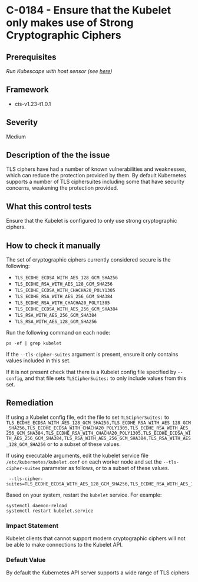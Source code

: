 # C-0184 - Ensure that the Kubelet only makes use of Strong Cryptographic Ciphers

## Prerequisites
 *Run Kubescape with host sensor (see [here](https://hub.armo.cloud/docs/host-sensor))*
 
## Framework
* cis-v1.23-t1.0.1
 
## Severity
Medium

## Description of the the issue
TLS ciphers have had a number of known vulnerabilities and weaknesses, which can reduce the protection provided by them. By default Kubernetes supports a number of TLS ciphersuites including some that have security concerns, weakening the protection provided.
 
## What this control tests 
Ensure that the Kubelet is configured to only use strong cryptographic ciphers.
 
## How to check it manually 
The set of cryptographic ciphers currently considered secure is the following:

 * `TLS_ECDHE_ECDSA_WITH_AES_128_GCM_SHA256`
* `TLS_ECDHE_RSA_WITH_AES_128_GCM_SHA256`
* `TLS_ECDHE_ECDSA_WITH_CHACHA20_POLY1305`
* `TLS_ECDHE_RSA_WITH_AES_256_GCM_SHA384`
* `TLS_ECDHE_RSA_WITH_CHACHA20_POLY1305`
* `TLS_ECDHE_ECDSA_WITH_AES_256_GCM_SHA384`
* `TLS_RSA_WITH_AES_256_GCM_SHA384`
* `TLS_RSA_WITH_AES_128_GCM_SHA256`

 Run the following command on each node:

 
```
ps -ef | grep kubelet

```
 If the `--tls-cipher-suites` argument is present, ensure it only contains values included in this set.

 If it is not present check that there is a Kubelet config file specified by `--config`, and that file sets `TLSCipherSuites:` to only include values from this set.
 
## Remediation
If using a Kubelet config file, edit the file to set `TLSCipherSuites:` to `TLS_ECDHE_ECDSA_WITH_AES_128_GCM_SHA256,TLS_ECDHE_RSA_WITH_AES_128_GCM_SHA256,TLS_ECDHE_ECDSA_WITH_CHACHA20_POLY1305,TLS_ECDHE_RSA_WITH_AES_256_GCM_SHA384,TLS_ECDHE_RSA_WITH_CHACHA20_POLY1305,TLS_ECDHE_ECDSA_WITH_AES_256_GCM_SHA384,TLS_RSA_WITH_AES_256_GCM_SHA384,TLS_RSA_WITH_AES_128_GCM_SHA256` or to a subset of these values.

 If using executable arguments, edit the kubelet service file `/etc/kubernetes/kubelet.conf` on each worker node and set the `--tls-cipher-suites` parameter as follows, or to a subset of these values.

 
```
 --tls-cipher-suites=TLS_ECDHE_ECDSA_WITH_AES_128_GCM_SHA256,TLS_ECDHE_RSA_WITH_AES_128_GCM_SHA256,TLS_ECDHE_ECDSA_WITH_CHACHA20_POLY1305,TLS_ECDHE_RSA_WITH_AES_256_GCM_SHA384,TLS_ECDHE_RSA_WITH_CHACHA20_POLY1305,TLS_ECDHE_ECDSA_WITH_AES_256_GCM_SHA384,TLS_RSA_WITH_AES_256_GCM_SHA384,TLS_RSA_WITH_AES_128_GCM_SHA256

```
 Based on your system, restart the `kubelet` service. For example:

 
```
systemctl daemon-reload
systemctl restart kubelet.service

```
 
### Impact Statement
Kubelet clients that cannot support modern cryptographic ciphers will not be able to make connections to the Kubelet API.
 
### Default Value
By default the Kubernetes API server supports a wide range of TLS ciphers
 
